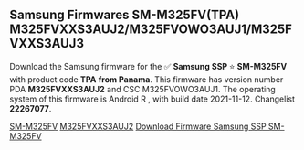 <h2>Samsung Firmwares SM-M325FV(TPA) M325FVXXS3AUJ2/M325FVOWO3AUJ1/M325FVXXS3AUJ3</h2>
Download the Samsung firmware for the ✅ <strong>Samsung SSP </strong> ⭐ <strong>SM-M325FV</strong> with product code <strong>TPA</strong> <strong> from Panama</strong>. This firmware has version number PDA <strong>M325FVXXS3AUJ2</strong> and CSC M325FVOWO3AUJ1. The operating system of this firmware is Android R , with build date 2021-11-12. Changelist <strong>22267077</strong>.


[SM-M325FV](https://samfirm.shop/samsung/model/SM-M325FV)
[M325FVXXS3AUJ2](https://samfirm.shop/samsung/pda/M325FVXXS3AUJ2)
[Download Firmware Samsung SSP SM-M325FV](https://samfirm.shop/samsung/firmware/474010)
